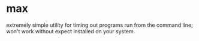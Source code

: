 # max
extremely simple utility for timing out programs run from the command line; won't work without expect installed on your system.
